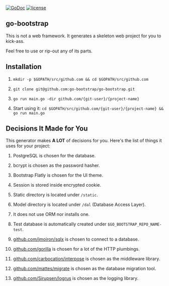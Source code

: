 [![GoDoc](https://godoc.org/github.com/go-bootstrap/go-bootstrap?status.svg)](http://godoc.org/github.com/go-bootstrap/go-bootstrap)
[![license](http://img.shields.io/badge/license-MIT-red.svg?style=flat)](https://raw.githubusercontent.com/go-bootstrap/go-bootstrap/master/LICENSE.md)

## go-bootstrap

This is not a web framework. It generates a skeleton web project for you to kick-ass.

Feel free to use or rip-out any of its parts.


## Installation

1. `mkdir -p $GOPATH/src/github.com && cd $GOPATH/src/github.com`

2. `git clone git@github.com:go-bootstrap/go-bootstrap.git`

3. `go run main.go -dir github.com/{git-user}/{project-name}`

4. Start using it: `cd $GOPATH/src/github.com/{git-user}/{project-name} && go run main.go`


## Decisions It Made for You

This generator makes **A LOT** of decisions for you. Here's the list of things it uses for your project:

1. PostgreSQL is chosen for the database.

2. bcrypt is chosen as the password hasher.

3. Bootstrap Flatly is chosen for the UI theme.

4. Session is stored inside encrypted cookie.

5. Static directory is located under `/static`.

6. Model directory is located under `/dal` (Database Access Layer).

7. It does not use ORM nor installs one.

8. Test database is automatically created under `$GO_BOOTSTRAP_REPO_NAME-test`.

9. [github.com/jmoiron/sqlx](https://github.com/jmoiron/sqlx) is chosen to connect to a database.

10. [github.com/gorilla](https://github.com/gorilla) is chosen for a lot of the HTTP plumbings.

11. [github.com/carbocation/interpose](https://github.com/carbocation/interpose) is chosen as the middleware library.

12. [github.com/mattes/migrate](https://github.com/mattes/migrate) is chosen as the database migration tool.

13. [github.com/Sirupsen/logrus](https://github.com/Sirupsen/logrus) is chosen as the logging library.
